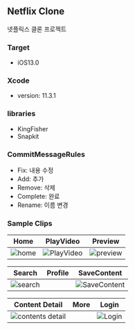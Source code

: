 ## Netflix Clone

넷플릭스 클론 프로젝트



### Target

- iOS13.0



### Xcode

- version: 11.3.1



###  libraries

- KingFisher
- Snapkit



### CommitMessageRules

- Fix: 내용 수정
- Add: 추가
- Remove: 삭제
- Complete: 완료
- Rename: 이름 변경



### Sample Clips

| Home                                                         | PlayVideo                                                    | Preview                                                      |
| ------------------------------------------------------------ | ------------------------------------------------------------ | ------------------------------------------------------------ |
| ![home](https://user-images.githubusercontent.com/56557507/81056294-45fc6a00-8f05-11ea-9de8-9c53f894409f.gif) | ![PlayVideo](https://user-images.githubusercontent.com/56557507/81054969-ba81d980-8f02-11ea-9b10-982a15fe448e.gif) | ![preview](https://user-images.githubusercontent.com/15086391/81035803-7e854f00-8ed7-11ea-9611-754cdded1ef1.gif) |

|                            Search                            | Profile |                         SaveContent                          |
| :----------------------------------------------------------: | :-----: | :----------------------------------------------------------: |
| ![search](https://user-images.githubusercontent.com/15086391/81035372-a5428600-8ed5-11ea-85b9-2920e8d61a77.gif) |         | ![SaveContent](https://user-images.githubusercontent.com/56557507/81060496-86f87c80-8f0d-11ea-85f0-56f437ed3812.gif) |



| Content Detail| More | Login |
| :--: | :--: | :---: |
| ![contents detail](https://user-images.githubusercontent.com/15086391/81036205-2d765a80-8ed9-11ea-8540-bcd3ec32e665.gif) |       |![Login](https://user-images.githubusercontent.com/56557507/81052547-96bc9480-8efe-11ea-9db2-e3bc7e58350d.gif)|




